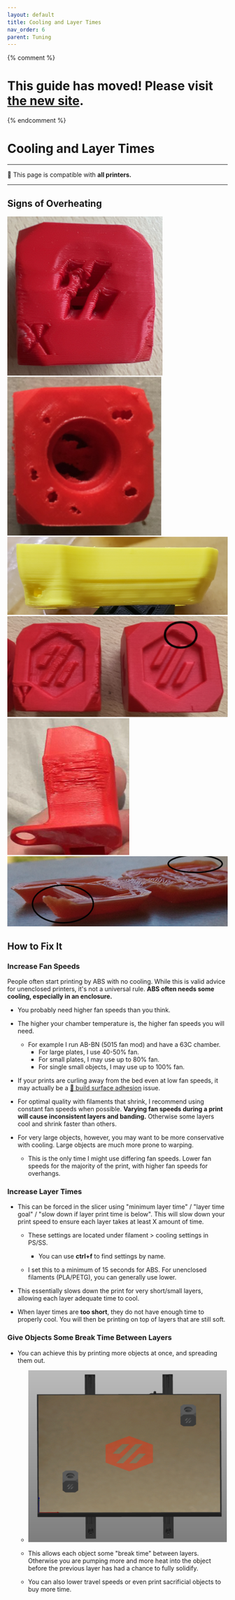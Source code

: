 ```yaml
---
layout: default
title: Cooling and Layer Times
nav_order: 6
parent: Tuning
---
```

{% comment %} 
# This guide has moved! Please visit [the new site](https://ellis3dp.com/Print-Tuning-Guide/).
{% endcomment %}
# Cooling and Layer Times
---
:dizzy: This page is compatible with **all printers.**

---
## Signs of Overheating
![](./images/cooling_and_layer_times/Overheating-1.png) ![](./images/cooling_and_layer_times/Overheating-4.png) 
![](./images/cooling_and_layer_times/Overheating-2.png) 
![](./images/cooling_and_layer_times/Overheating-3.png) 
![](./images/cooling_and_layer_times/Overheating-5.png) 
![](./images/cooling_and_layer_times/Overheating-6.jpg) 
## How to Fix It
### Increase Fan Speeds
People often start printing by ABS with no cooling. While this is valid advice for unenclosed printers, it's not a universal rule. **ABS often needs some cooling, especially in an enclosure.**
- You probably need higher fan speeds than you think. 

- The higher your chamber temperature is, the higher fan speeds you will need.
    - For example I run AB-BN (5015 fan mod) and have a 63C chamber.
        - For large plates, I use 40-50% fan.
        - For small plates, I may use up to 80% fan.
        - For single small objects, I may use up to 100% fan.

- If your prints are curling away from the bed even at low fan speeds, it may actually be a [:page_facing_up: build surface adhesion](./build_surface_adhesion.md) issue.

- For optimal quality with filaments that shrink, I recommend using constant fan speeds when possible. **Varying fan speeds during a print will cause inconsistent layers and banding.** Otherwise some layers cool and shrink faster than others.

- For very large objects, however, you may want to be more conservative with cooling. Large objects are much more prone to warping.

    - This is the only time I might use differing fan speeds. Lower fan speeds for the majority of the print, with higher fan speeds for overhangs.

### Increase Layer Times
- This can be forced in the slicer using "minimum layer time" / "layer time goal" / "slow down if layer print time is below". This will slow down your print speed to ensure each layer takes at least X amount of time.

    - These settings are located under filament > cooling settings in PS/SS. 

        - You can use **ctrl+f** to find settings by name.

    - I set this to a minimum of 15 seconds for ABS. For unenclosed filaments (PLA/PETG), you can generally use lower.

- This essentially slows down the print for very short/small layers, allowing each layer adequate time to cool.

- When layer times are **too short**, they do not have enough time to properly cool. You will then be printing on top of layers that are still soft.

### Give Objects Some Break Time Between Layers
- You can achieve this by printing more objects at once, and spreading them out.
    - ![](./images/cooling_and_layer_times/Cooling-Spread.png) 

    - This allows each object some "break time" between layers. Otherwise you are pumping more and more heat into the object before the previous layer has had a chance to fully solidify.


    - You can also lower travel speeds or even print sacrificial objects to buy more time.

